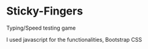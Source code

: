# Sticky-Fingers
Typing/Speed testing game

I used javascript for the functionalities,
Bootstrap
CSS

